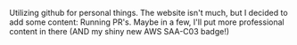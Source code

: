 Utilizing github for personal things. The website isn't much, but I decided to add some content: Running PR's. Maybe in a few, I'll put more professional content in there (AND my shiny new AWS SAA-C03 badge!)
